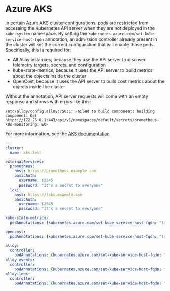 # Azure AKS

In certain Azure AKS cluster configurations, pods are restricted from accessing the Kubernetes API server when they are
not deployed in the `kube-system` namespace. By setting the `kubernetes.azure.com/set-kube-service-host-fqdn`
annotation, an admission controller already present in the cluster will set the correct configuration that will enable
those pods. Specifically, this is required for:

*   All Alloy instances, because they use the API server to discover telemetry targets, secrets, and configuration
*   kube-state-metrics, because it uses the API server to build metrics about the objects inside the cluster
*   OpenCost, because it uses the API server to build cost metrics about the objects inside the cluster

Without the annotation, API server requests will come with an empty response and shows with errors like this:

```text
/etc/alloy/config.alloy:756:1: Failed to build component: building component: Get https://172.25.0.1:443/api/v1/namespaces/default/secrets/prometheus-k8s-monitoring: EOF
```

For more information, see the [AKS documentation](https://learn.microsoft.com/en-us/azure/aks/outbound-rules-control-egress#required-outbound-network-rules-and-fqdns-for-aks-clusters)

```yaml
---
cluster:
  name: aks-test

externalServices:
  prometheus:
    host: https://prometheus.example.com
    basicAuth:
      username: 12345
      password: "It's a secret to everyone"
  loki:
    host: https://loki.example.com
    basicAuth:
      username: 12345
      password: "It's a secret to everyone"

kube-state-metrics:
  podAnnotations: {kubernetes.azure.com/set-kube-service-host-fqdn: "true"}

opencost:
  podAnnotations: {kubernetes.azure.com/set-kube-service-host-fqdn: "true"}

alloy:
  controller:
    podAnnotations: {kubernetes.azure.com/set-kube-service-host-fqdn: "true"}
alloy-events:
  controller:
    podAnnotations: {kubernetes.azure.com/set-kube-service-host-fqdn: "true"}
alloy-logs:
  controller:
    podAnnotations: {kubernetes.azure.com/set-kube-service-host-fqdn: "true"}
```

